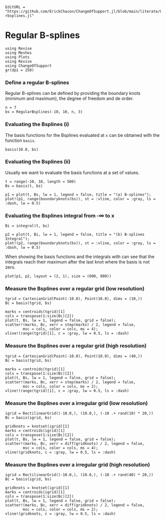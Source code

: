 ```@meta
EditURL = "https://github.com/ErickChacon/ChangeOfSupport.jl/blob/main/literate/04-rbsplines.jl"
```

# Regular B-splines

````@example 04-rbsplines
using Revise
using Meshes
using Plots
using Revise
using ChangeOfSupport
gr(dpi = 250)
````

### Define a regular B-splines

Regular B-splines can be defined by providing the boundary knots (minimum and maximum),
the degree of freedom and de order.

````@example 04-rbsplines
n = 7
bs = RegularBsplines(-10, 10, n, 3)
````

### Evaluating the Bsplines (i)

The basis functions for the Bsplines evaluated at `x` can be obtained with the function
`basis`.

````@example 04-rbsplines
basis(10.0, bs)
````

### Evaluating the Bsplines (ii)
Usually we want to evaluate the basis functions at a set of values.

````@example 04-rbsplines
t = range(-10, 10, length = 500)
Bs = basis(t, bs)

p1 = plot(t, Bs, lw = 1, legend = false, title = "(a) B-splines");
plot!(p1, range(boundaryknots(bs)), st = :vline, color = :gray, ls = :dash, lw = 0.5)
````

### Evaluating the Bsplines integral from -∞ to x

````@example 04-rbsplines
Bi = integral(t, bs)

p2 = plot(t, Bi, lw = 1, legend = false, title = "(b) B-splines Integral");
plot!(p2, range(boundaryknots(bs)), st = :vline, color = :gray, ls = :dash, lw = 0.5)
````

When showing the basis functions and the integrals with can see that the integrals reach
their maximum after the last knot where the basis is not zero.

````@example 04-rbsplines
plot(p1, p2, layout = (2, 1), size = (600, 800))
````

### Measure the Bsplines over a regular grid (low resolution)

````@example 04-rbsplines
tgrid = CartesianGrid(Point(-10.0), Point(10.0), dims = (10,))
Bc = basis(tgrid, bs)

marks = centroids(tgrid)[1]
cols = transpose(1:size(Bc)[2])
plot(t, Bs, lw = 1, legend = false, grid = false);
scatter!(marks, Bc, xerr = step(marks) / 2, legend = false,
        msc = cols, color = cols, ms = 4);
vline!(range(tgrid)[1], c = :gray, lw = 0.5, ls = :dash)
````

### Measure the Bsplines over a regular grid (high resolution)

````@example 04-rbsplines
tgrid = CartesianGrid(Point(-10.0), Point(10.0), dims = (40,))
Bc = basis(tgrid, bs)

marks = centroids(tgrid)[1]
cols = transpose(1:size(Bc)[2])
plot(t, Bs, lw = 1, legend = false, grid = false);
scatter!(marks, Bc, xerr = step(marks) / 2, legend = false,
        msc = cols, color = cols, ms = 2);
vline!(range(tgrid)[1], c = :gray, lw = 0.5, ls = :dash)
````

### Measure the Bsplines over a irregular grid (low resolution)

````@example 04-rbsplines
igrid = RectilinearGrid((-10.0,), (10.0,), (-10 .+ rand(10) * 20,))
Bc = basis(igrid, bs)

gridknots = knotset(igrid)[1]
marks = centroids(igrid)[1]
cols = transpose(1:size(Bc)[2])
plot(t, Bs, lw = 1, legend = false, grid = false);
scatter!(marks, Bc, xerr = diff(gridknots) / 2, legend = false,
        msc = cols, color = cols, ms = 4);
vline!(gridknots, c = :gray, lw = 0.5, ls = :dash)
````

### Measure the Bsplines over a irregular grid (high resolution)

````@example 04-rbsplines
igrid = RectilinearGrid((-10.0,), (10.0,), (-10 .+ rand(40) * 20,))
Bc = basis(igrid, bs)

gridknots = knotset(igrid)[1]
marks = centroids(igrid)[1]
cols = transpose(1:size(Bc)[2])
plot(t, Bs, lw = 1, legend = false, grid = false);
scatter!(marks, Bc, xerr = diff(gridknots) / 2, legend = false,
        msc = cols, color = cols, ms = 2);
vline!(gridknots, c = :gray, lw = 0.5, ls = :dash)
````

